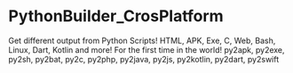 # PythonBuilder_CrosPlatform
Get different output from Python Scripts! HTML, APK, Exe, C, Web, Bash, Linux, Dart, Kotlin and more! For the first time in the world!   py2apk, py2exe, py2sh, py2bat, py2c, py2php, py2java, py2js, py2kotlin, py2dart, py2swift
